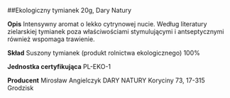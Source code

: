 ##Ekologiczny tymianek 20g, Dary Natury

**Opis** Intensywny aromat o lekko cytrynowej nucie. Według literatury zielarskiej tymianek poza właściwościami stymulującymi i antseptycznymi również wspomaga trawienie.

**Skład** Suszony tymianek (produkt rolnictwa ekologicznego) 100%

**Jednostka certyfikująca** PL-EKO-1

**Producent** Mirosław Angielczyk DARY NATURY
Koryciny 73, 17-315 Grodzisk
